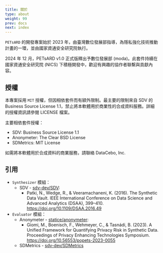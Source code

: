 ```yaml
---
title: 關於
type: about
weight: 99
prev: docs
next: index
---
```


`PETsARD` 的開發專案始於 2023 年，由臺灣數位發展部指導，為隱私強化技術推動計畫的一環，並由國家資通安全研究院執行。

2024 年 12 月，PETsARD v1.0 正式版釋出予數位發展部 (moda)。此套件持續在國家資通安全研究院 (NICS) 下積極開發中，歡迎有興趣的協作者聯繫與貢獻內容。

## 授權

本專案採用 `MIT` 授權，但因相依套件而有額外限制。最主要的限制來自 SDV 的 Business Source License 1.1，禁止將本軟體用於商業性的合成資料服務。詳細的授權資訊請參閱 LICENSE 檔案。

主要相依套件授權：

- SDV: Business Source License 1.1
- Anonymeter: The Clear BSD License
- SDMetrics: MIT License

如需將本軟體用於合成資料的商業服務，請聯絡 DataCebo, Inc.

## 引用

- `Synthesizer` 模組：
  - SDV - [sdv-dev/SDV](https://github.com/sdv-dev/SDV):
    - Patki, N., Wedge, R., & Veeramachaneni, K. (2016). The Synthetic Data Vault. IEEE International Conference on Data Science and Advanced Analytics (DSAA), 399–410. https://doi.org/10.1109/DSAA.2016.49
- `Evaluator` 模組：
  - Anonymeter - [statice/anonymeter](https://github.com/statice/anonymeter):
    - Giomi, M., Boenisch, F., Wehmeyer, C., & Tasnádi, B. (2023). A Unified Framework for Quantifying Privacy Risk in Synthetic Data. Proceedings of Privacy Enhancing Technologies Symposium. https://doi.org/10.56553/popets-2023-0055
  - SDMetrics - [sdv-dev/SDMetrics](https://github.com/sdv-dev/SDMetrics)
